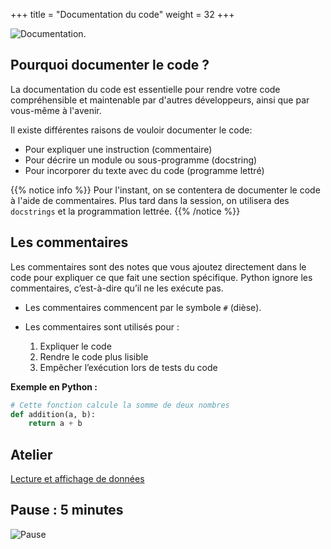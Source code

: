 +++
title =  "Documentation du code"
weight =  32
+++

![Documentation](../documentation.jpg?width=25vw).

## Pourquoi documenter le code ?

La documentation du code est essentielle pour rendre votre code compréhensible et maintenable par d'autres développeurs, ainsi que par vous-même à l'avenir. 

Il existe différentes raisons de vouloir documenter le code: 
- Pour expliquer une instruction (commentaire)
- Pour décrire un module ou sous-programme (docstring)
- Pour incorporer du texte avec du code (programme lettré)

{{% notice info %}}
Pour l'instant, on se contentera de documenter le code à l'aide de commentaires. Plus tard dans la session, on utilisera des `docstrings` et la programmation lettrée.
{{% /notice %}}

## Les commentaires

Les commentaires sont des notes que vous ajoutez directement dans le code pour expliquer ce que fait une section spécifique. Python ignore les commentaires, c’est-à-dire qu’il ne les exécute pas.

- Les commentaires commencent par le symbole `#` (dièse).
- Les commentaires sont utilisés pour :

	1. Expliquer le code
	1. Rendre le code plus lisible
	1. Empêcher l’exécution lors de tests du code

**Exemple en Python :**

```python
# Cette fonction calcule la somme de deux nombres
def addition(a, b):
    return a + b
```

## Atelier

[Lecture et affichage de données](../atelier-input_print.ipynb)

## Pause : 5 minutes

![Pause](../pause.jpg?width=25vw)
